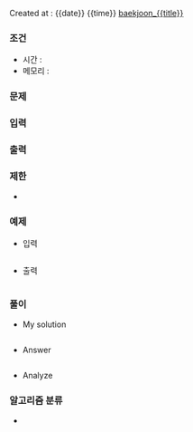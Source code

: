  
Created at : {{date}} {{time}}
[baekjoon_{{title}}](https://www.acmicpc.net/problem/{{title}})
### 조건
- 시간 : 
- 메모리 : 
### 문제

### 입력

### 출력

### 제한
- 
### 예제
- 입력
```

```
- 출력
```

``` 

### 풀이
- My solution
```python

```

- Answer
```python

```

- Analyze

### 알고리즘 분류
- 